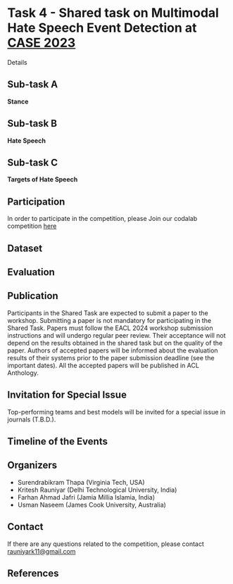 # Task 4 - Shared task on Multimodal Hate Speech Event Detection at [CASE 2023](https://emw.ku.edu.tr/case-2024/) #

Details 

## Sub-task A ##
**Stance**

## Sub-task B ##
**Hate Speech**

## Sub-task C ##
**Targets of Hate Speech**

## Participation ##

In order to participate in the competition, please Join our codalab competition [here](https://codalab.lisn.upsaclay.fr/competitions/13087)

## Dataset ## 

## Evaluation ## 

## Publication ##
Participants in the Shared Task are expected to submit a paper to the workshop. Submitting a paper is not mandatory for participating in the Shared Task. Papers must follow the EACL 2024 workshop submission instructions and will undergo regular peer review. Their acceptance will not depend on the results obtained in the shared task but on the quality of the paper. Authors of accepted papers will be informed about the evaluation results of their systems prior to the paper submission deadline (see the important dates). All the accepted papers will be published in ACL Anthology.

## Invitation for Special Issue ##
Top-performing teams and best models will be invited for a special issue in journals (T.B.D.).

## Timeline of the Events ##

## Organizers ##
<ul>
<li> Surendrabikram Thapa (Virginia Tech, USA) </li>
<li> Kritesh Rauniyar (Delhi Technological University, India) </li>
<li> Farhan Ahmad Jafri (Jamia Millia Islamia, India) </li>
<li> Usman Naseem (James Cook University, Australia) </li>
</ul>

## Contact ##
If there are any questions related to the competition, please contact rauniyark11@gmail.com

## References ##

